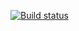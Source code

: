 [![Build status](https://ci.appveyor.com/api/projects/status/2h547ruh7g9fcp78?svg=true)](https://ci.appveyor.com/project/OAOblat/homework-2-1)

